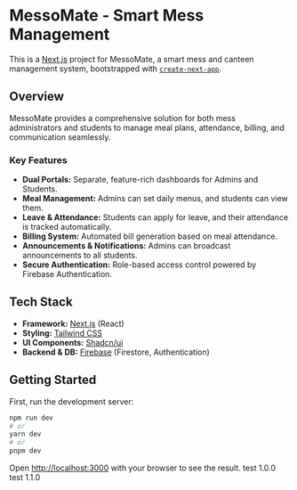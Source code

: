 # MessoMate - Smart Mess Management

This is a [Next.js](https://nextjs.org/) project for MessoMate, a smart mess and canteen management system, bootstrapped with [`create-next-app`](https://github.com/vercel/next.js/tree/canary/packages/create-next-app).

## Overview

MessoMate provides a comprehensive solution for both mess administrators and students to manage meal plans, attendance, billing, and communication seamlessly.

### Key Features

- **Dual Portals:** Separate, feature-rich dashboards for Admins and Students.
- **Meal Management:** Admins can set daily menus, and students can view them.
- **Leave & Attendance:** Students can apply for leave, and their attendance is tracked automatically.
- **Billing System:** Automated bill generation based on meal attendance.
- **Announcements & Notifications:** Admins can broadcast announcements to all students.
- **Secure Authentication:** Role-based access control powered by Firebase Authentication.

## Tech Stack

- **Framework:** [Next.js](https://nextjs.org/) (React)
- **Styling:** [Tailwind CSS](https://tailwindcss.com/)
- **UI Components:** [Shadcn/ui](https://ui.shadcn.com/)
- **Backend & DB:** [Firebase](https://firebase.google.com/) (Firestore, Authentication)

## Getting Started

First, run the development server:

```bash
npm run dev
# or
yarn dev
# or
pnpm dev
```

Open [http://localhost:3000](http://localhost:3000) with your browser to see the result.
test 1.0.0
test 1.1.0

